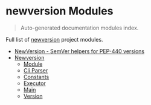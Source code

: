# newversion Modules

> Auto-generated documentation modules index.

Full list of [newversion](README.md#newversion---semver-helpers-for-pep-440-versions) project modules.

- [NewVersion - SemVer helpers for PEP-440 versions](README.md#newversion---semver-helpers-for-pep-440-versions)
- [Newversion](newversion/index.md#newversion)
    - [Module](newversion/module.md#module)
    - [Cli Parser](newversion/cli_parser.md#cli-parser)
    - [Constants](newversion/constants.md#constants)
    - [Executor](newversion/executor.md#executor)
    - [Main](newversion/main.md#main)
    - [Version](newversion/version.md#version)

